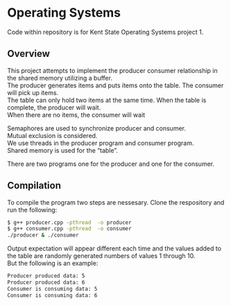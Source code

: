 # Operating Systems
Code within repository is for Kent State Operating Systems project 1. 
## Overview
This project attempts to implement the producer consumer relationship in the shared memory utilizing a buffer. <br />
The producer generates items and puts items onto the table. The consumer will pick up items. <br />
The table can only hold two items at the same time. When the table is complete, the producer will wait. <br />
When there are no items, the consumer will wait<br /> 

Semaphores are used to synchronize producer and consumer.<br />
Mutual exclusion is considered. <br />
We use threads in the producer program and consumer program. <br />
Shared memory is used for the “table”.<br />

There are two programs one for the producer and one for the consumer.<br />

## Compilation
To compile the program two steps are nessesary. Clone the respository and run the following:
```bash
$ g++ producer.cpp -pthread  -o producer
$ g++ consumer.cpp -pthread  -o consumer
./producer & ./consumer
```

Output expectation will appear different each time and the values added to the table are randomly generated numbers of values 1 through 10. <br/>But the following is an example:
```bash
Producer produced data: 5
Producer produced data: 6
Consumer is consuming data: 5
Consumer is consuming data: 6
```
